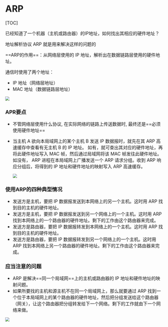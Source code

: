 # ARP

[TOC]

已经知道了一个机器（主机或路由器）的IP地址，如何找出其相应的硬件地址？

地址解析协议 ARP 就是用来解决这样的问题的

==ARP的作用==：从网络层使用的 IP 地址，解析出在数据链路层使用的硬件地址。

通信时使用了两个地址：

- IP 地址（网络层地址）
- MAC 地址（数据链路层地址）

<img src="..\..\..\..\imgs\_Net\计算机网络\Snipaste_2020-08-23_15-15-25.png" style="zoom:80%;" />

### APR要点

- 不管网络层使用什么协议, 在实际网络的链路上传送数据时, 最终还是==必须使用硬件地址==

- 当主机 A 欲向本局域网上的某个主机 B 发送 IP 数据报时，就先在其 ARP 高速缓存中查看有无主机 B 的 IP 地址。
  如有，就可查出其对应的硬件地址，再将此硬件地址写入 MAC 帧，然后通过局域网将该 MAC 帧发往此硬件地址。
  如没有， ARP 进程在本局域网上广播发送一个 ARP 请求分组。收到 ARP 响应分组后，将得到的 IP 地址和硬件地址的映射写入 ARP 高速缓存。

  <img src="..\..\..\..\imgs\_Net\计算机网络\Snipaste_2020-08-23_15-16-20.png" style="zoom:80%;" />

### 使用ARP的四种典型情况

- 发送方是主机，要把 IP 数据报发送到本网络上的另一个主机。这时用 ARP 找到目的主机的硬件地址。 
- 发送方是主机，要把 IP 数据报发送到另一个网络上的一个主机。这时用 ARP 找到本网络上的一个路由器的硬件地址。剩下的工作由这个路由器来完成。 
- 发送方是路由器，要把 IP 数据报转发到本网络上的一个主机。这时用 ARP 找到目的主机的硬件地址。 
- 发送方是路由器，要把 IP 数据报转发到另一个网络上的一个主机。这时用 ARP 找到本网络上另一个路由器的硬件地址。剩下的工作由这个路由器来完成。 

### 应当注意的问题

- ARP 是解决==同一个局域网==上的主机或路由器的 IP 地址和硬件地址的映射问题。
- 如果所要找的主机和源主机不在同一个局域网上，那么就要通过 ARP 找到一个位于本局域网上的某个路由器的硬件地址，然后把分组发送给这个路由器（网关），让这个路由器把分组转发给下一个网络。剩下的工作就由下一个网络来做。

<img src="..\..\..\..\imgs\_Net\计算机网络\Snipaste_2020-08-23_17-27-20.png" style="zoom:80%;" />
